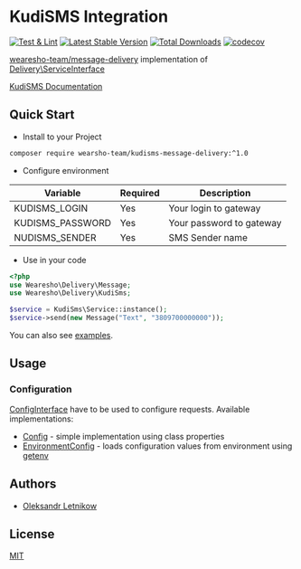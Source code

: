 # KudiSMS Integration
[![Test & Lint](https://github.com/wearesho-team/kudisms-message-delivery/actions/workflows/php.yml/badge.svg?branch=master)](https://github.com/wearesho-team/kudisms-message-delivery/actions/workflows/php.yml)
[![Latest Stable Version](https://poser.pugx.org/wearesho-team/kudisms-message-delivery/v/stable.png)](https://packagist.org/packages/wearesho-team/kudisms-message-delivery)
[![Total Downloads](https://poser.pugx.org/wearesho-team/kudisms-message-delivery/downloads.png)](https://packagist.org/packages/wearesho-team/kudisms-message-delivery)
[![codecov](https://codecov.io/gh/wearesho-team/kudisms-message-delivery/branch/master/graph/badge.svg)](https://codecov.io/gh/wearesho-team/kudisms-message-delivery)

[wearesho-team/message-delivery](https://github.com/wearesho-team/message-delivery) implementation of
[Delivery\ServiceInterface](https://github.com/wearesho-team/message-delivery/blob/1.3.4/src/ServiceInterface.php)

[KudiSMS Documentation](https://developer.kudisms.net/)

## Quick Start
- Install to your Project
```bash
composer require wearsho-team/kudisms-message-delivery:^1.0
```
- Configure environment

| Variable         | Required | Description              |
|------------------|----------|--------------------------|
| KUDISMS_LOGIN    | Yes      | Your login to gateway    |
| KUDISMS_PASSWORD | Yes      | Your password to gateway |
| NUDISMS_SENDER   | Yes      | SMS Sender name          |

- Use in your code
```php
<?php
use Wearesho\Delivery\Message;
use Wearesho\Delivery\KudiSms;

$service = KudiSms\Service::instance();
$service->send(new Message("Text", "3809700000000"));
```

You can also see [examples](./examples).

## Usage
### Configuration
[ConfigInterface](./src/ConfigInterface.php) have to be used to configure requests.
Available implementations:
- [Config](./src/Config.php) - simple implementation using class properties
- [EnvironmentConfig](./src/EnvironmentConfig.php) - loads configuration values from environment using
  [getenv](http://php.net/manual/ru/function.getenv.php)

## Authors
- [Oleksandr <Horat1us> Letnikow](mailto:reclamme@gmail.com)

## License
[MIT](./LICENSE)
